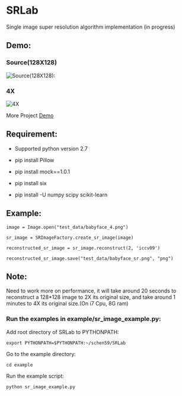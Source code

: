 # SRLab

Single image super resolution algorithm implementation (in progress)

## Demo:

### Source(128X128)

![Source(128X128):](test_data/babyface_4.png)

### 4X

![4X](test_data/babyface_4x.png)

More Project [Demo](http://shaofeng_2010.gegahost.net/SR/SingleImgSR.html)

## Requirement:
* Supported python version 2.7

* pip install Pillow

* pip install mock==1.0.1

* pip install six

* pip install -U numpy scipy scikit-learn

## Example:

    image = Image.open("test_data/babyface_4.png")

    sr_image = SRImageFactory.create_sr_image(image)

    reconstructed_sr_image = sr_image.reconstruct(2, 'iccv09')

    reconstructed_sr_image.save("test_data/babyface_sr.png", "png")

## Note:
Need to work more on performance, it will take around 20 seconds to reconstruct a 128*128 image to
2X its original size, and take around 1 minutes to 4X its original size.(On i7 Cpu, 8G ram)

### Run the examples in example/sr_image_example.py:

Add root directory of SRLab to PYTHONPATH:

    export PYTHONPATH=$PYTHONPATH:~/schen59/SRLab

Go to the example directory:

    cd example

Run the example script:

    python sr_image_example.py